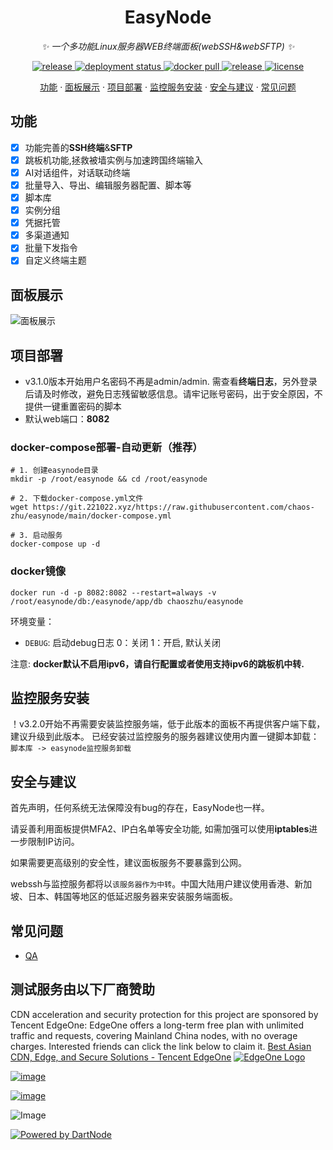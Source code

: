 <div align="center">

# EasyNode

_✨ 一个多功能Linux服务器WEB终端面板(webSSH&webSFTP) ✨_

</div>

<p align="center">
  <a href="https://github.com/chaos-zhu/easynode/releases/latest">
    <img src="https://img.shields.io/github/v/release/chaos-zhu/easynode?color=brightgreen" alt="release">
  </a>
  <a href="https://github.com/chaos-zhu/easynode/actions">
    <img src="https://img.shields.io/github/actions/workflow/status/chaos-zhu/easynode/docker-builder.yml?branch=main" alt="deployment status">
  </a>
  <a href="https://hub.docker.com/repository/docker/chaoszhu/easynode">
    <img src="https://img.shields.io/docker/pulls/chaoszhu/easynode?color=brightgreen" alt="docker pull">
  </a>
  <a href="https://github.com/chaos-zhu/easynode/releases/latest">
    <img src="https://img.shields.io/github/downloads/chaos-zhu/easynode/total?color=brightgreen&include_prereleases" alt="release">
  </a>
  <a href="https://raw.githubusercontent.com/chaos-zhu/easynode/main/LICENSE">
    <img src="https://img.shields.io/github/license/chaos-zhu/easynode?color=brightgreen" alt="license">
  </a>
</p>

<p align="center">
  <a href="#功能">功能</a>
  ·
  <a href="#面板展示">面板展示</a>
  ·
  <a href="#项目部署">项目部署</a>
  ·
  <a href="#监控服务安装">监控服务安装</a>
  ·
  <a href="#安全与建议">安全与建议</a>
  ·
  <a href="#常见问题">常见问题</a>
</p>

## 功能

+ [x] 功能完善的**SSH终端**&**SFTP**
+ [x] 跳板机功能,拯救被墙实例与加速跨国终端输入
+ [x] AI对话组件，对话联动终端
+ [x] 批量导入、导出、编辑服务器配置、脚本等
+ [x] 脚本库
+ [x] 实例分组
+ [x] 凭据托管
+ [x] 多渠道通知
+ [x] 批量下发指令
+ [x] 自定义终端主题

## 面板展示

![面板展示](./doc_images/merge.gif)

## 项目部署

- v3.1.0版本开始用户名密码不再是admin/admin. 需查看**终端日志**，另外登录后请及时修改，避免日志残留敏感信息。请牢记账号密码，出于安全原因，不提供一键重置密码的脚本
- 默认web端口：**8082**


### docker-compose部署-自动更新（推荐）

```shell
# 1. 创建easynode目录
mkdir -p /root/easynode && cd /root/easynode

# 2. 下载docker-compose.yml文件
wget https://git.221022.xyz/https://raw.githubusercontent.com/chaos-zhu/easynode/main/docker-compose.yml

# 3. 启动服务
docker-compose up -d
```


### docker镜像

```shell
docker run -d -p 8082:8082 --restart=always -v /root/easynode/db:/easynode/app/db chaoszhu/easynode
```

环境变量：
- `DEBUG`: 启动debug日志 0：关闭 1：开启, 默认关闭

注意: **docker默认不启用ipv6，请自行配置或者使用支持ipv6的跳板机中转.**

## 监控服务安装

！v3.2.0开始不再需要安装监控服务端，低于此版本的面板不再提供客户端下载，建议升级到此版本。
已经安装过监控服务的服务器建议使用内置一键脚本卸载：`脚本库 -> easynode监控服务卸载`

## 安全与建议

首先声明，任何系统无法保障没有bug的存在，EasyNode也一样。

请妥善利用面板提供MFA2、IP白名单等安全功能, 如需加强可以使用**iptables**进一步限制IP访问。

如果需要更高级别的安全性，建议面板服务不要暴露到公网。

webssh与监控服务都将以`该服务器作为中转`。中国大陆用户建议使用香港、新加坡、日本、韩国等地区的低延迟服务器来安装服务端面板。

## 常见问题

- [QA](./Q%26A.md)

## 测试服务由以下厂商赞助

CDN acceleration and security protection for this project are sponsored by Tencent EdgeOne: EdgeOne offers a long-term free plan with unlimited traffic and requests, covering Mainland China nodes, with no overage charges. Interested friends can click the link below to claim it. [Best Asian CDN, Edge, and Secure Solutions - Tencent EdgeOne](https://edgeone.ai/zh?from=github)
[![EdgeOne Logo](https://edgeone.ai/media/34fe3a45-492d-4ea4-ae5d-ea1087ca7b4b.png)](https://edgeone.ai/?from=github)

[![image](https://img.shields.io/badge/NodeSupport-YXVM-red)](https://yxvm.com/)

[![image](https://img.shields.io/badge/VPS-ZMTO-red)](https://zmto.com/)

![Image](https://github.com/user-attachments/assets/a50409e4-9394-4a59-a125-18ffe64c5fb0)

[![Powered by DartNode](https://dartnode.com/branding/DN-Open-Source-sm.png)](https://dartnode.com "Powered by DartNode - Free VPS for Open Source")




